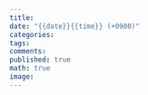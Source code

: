 ```yaml
---
title: 
date: "{{date}}{{time}} (+0900)"
categories: 
tags: 
comments: 
published: true
math: true
image:
---
```

